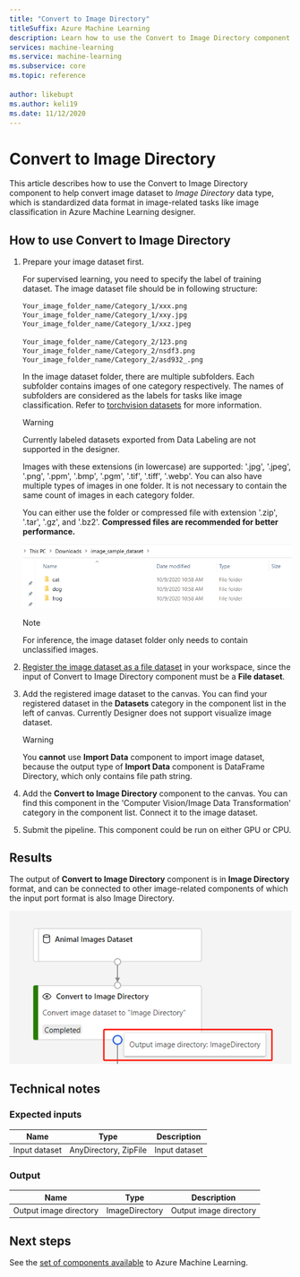 ```yaml
---
title: "Convert to Image Directory"
titleSuffix: Azure Machine Learning
description: Learn how to use the Convert to Image Directory component to Convert dataset to image directory format.
services: machine-learning
ms.service: machine-learning
ms.subservice: core
ms.topic: reference

author: likebupt
ms.author: keli19
ms.date: 11/12/2020
---
```

# Convert to Image Directory

This article describes how to use the Convert to Image Directory component to help convert image dataset to *Image Directory* data type, which is standardized data format in image-related tasks like image classification in Azure Machine Learning designer.

## How to use Convert to Image Directory  

1. Prepare your image dataset first. 

    For supervised learning, you need to specify the label of training dataset. The image dataset file should be in following structure:
    
    ```
    Your_image_folder_name/Category_1/xxx.png
    Your_image_folder_name/Category_1/xxy.jpg
    Your_image_folder_name/Category_1/xxz.jpeg
    
    Your_image_folder_name/Category_2/123.png
    Your_image_folder_name/Category_2/nsdf3.png
    Your_image_folder_name/Category_2/asd932_.png
    ```
    
    In the image dataset folder, there are multiple subfolders. Each subfolder contains images of one category respectively. The names of subfolders are considered as the labels for tasks like image classification. Refer to [torchvision datasets](https://pytorch.org/vision/stable/datasets.html#imagefolder) for more information.

    > [!WARNING]
    > Currently labeled datasets exported from Data Labeling are not supported in the designer.

    Images with these extensions (in lowercase) are supported: '.jpg', '.jpeg', '.png', '.ppm', '.bmp', '.pgm', '.tif', '.tiff', '.webp'. You can also have multiple types of images in one folder. It is not necessary to contain the same count of images in each category folder.

    You can either use the folder or compressed file with extension '.zip', '.tar', '.gz', and '.bz2'. **Compressed files are recommended for better performance.** 
    
    ![Image sample dataset](./media/module/image-sample-dataset.png)

    > [!NOTE]
    > For inference, the image dataset folder only needs to contain unclassified images.

1. [Register the image dataset as a file dataset](../v1/how-to-create-register-datasets.md) in your workspace, since the input of Convert to Image Directory component must be a **File dataset**.

1. Add the registered image dataset to the canvas. You can find your registered dataset in the **Datasets** category in the component list in the left of canvas. Currently Designer does not support visualize image dataset.

    > [!WARNING]
    > You **cannot** use **Import Data** component to import image dataset, because the output type of **Import Data** component is DataFrame Directory, which only contains file path string.

1. Add the **Convert to Image Directory** component to the canvas. You can find this component in the 'Computer Vision/Image Data Transformation' category in the component list. Connect it to the image dataset.
    
3.  Submit the pipeline. This component could be run on either GPU or CPU.

## Results

The output of **Convert to Image Directory** component is in **Image Directory** format, and can be connected to other image-related components of which the input port format is also Image Directory.

![Convert to Image Directory output](./media/module/convert-to-image-directory-output.png)

## Technical notes 

###  Expected inputs  

| Name          | Type                  | Description   |
| ------------- | --------------------- | ------------- |
| Input dataset | AnyDirectory, ZipFile | Input dataset |

###  Output  

| Name                   | Type           | Description            |
| ---------------------- | -------------- | ---------------------- |
| Output image directory | ImageDirectory | Output image directory |

## Next steps

See the [set of components available](component-reference.md) to Azure Machine Learning.